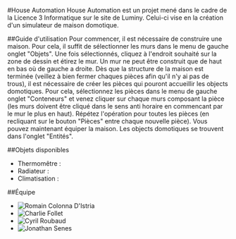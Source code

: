 #House Automation
House Automation est un projet mené dans le cadre de la Licence 3 Informatique 
sur le site de Luminy. Celui-ci vise en la création d'un simulateur de maison domotique.


##Guide d'utilisation
Pour commencer, il est nécessaire de construire une maison. Pour cela, il suffit de 
sélectionner les murs dans le menu de gauche onglet "Objets". Une fois sélectionnés, 
cliquez à l'endroit souhaité sur la zone de dessin et étirez le mur. Un mur ne peut être 
construit que de haut en bas où de gauche a droite. Dès que la structure de la maison est
terminée (veillez à bien fermer chaques pièces afin qu'il n'y ai pas de trous), il est nécessaire
de créer les pièces qui pouront accueillir les objects domotiques. Pour cela, sélectionnez
les pièces dans le menu de gauche onglet "Conteneurs" et venez cliquer sur chaque murs
composant la pièce (les murs doivent être cliqué dans le sens anti horaire en commencant par 
le mur le plus en haut). Répétez l'opération pour toutes les pièces (en recliquant sur le bouton "Pièces"
entre chaque nouvelle pièce).
Vous pouvez maintenant équiper la maison. Les objects domotiques se trouvent dans l'onglet 
"Entités". 


##Objets disponibles
- Thermomêtre : 
- Radiateur : 
- Climatisation :


##Équipe
- ![Romain Colonna D'Istria](https://github.com/romain-colonna-distria)
- ![Charlie Follet](https://github.com/charlieFollet)
- ![Cyril Roubaud](https://github.com/roubaud-cyril)
- ![Jonathan Senes](https://github.com/oniwas14)
